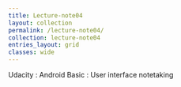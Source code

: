 ```yaml
---
title: Lecture-note04
layout: collection
permalink: /lecture-note04/
collection: lecture-note04
entries_layout: grid
classes: wide
---
```


Udacity : Android Basic : User interface notetaking